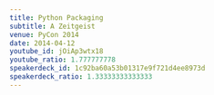 ```yaml
---
title: Python Packaging
subtitle: A Zeitgeist
venue: PyCon 2014
date: 2014-04-12
youtube_id: jOiAp3wtx18
youtube_ratio: 1.777777778
speakerdeck_id: 1c92ba60a53b01317e9f721d4ee8973d
speakerdeck_ratio: 1.33333333333333
---
```

